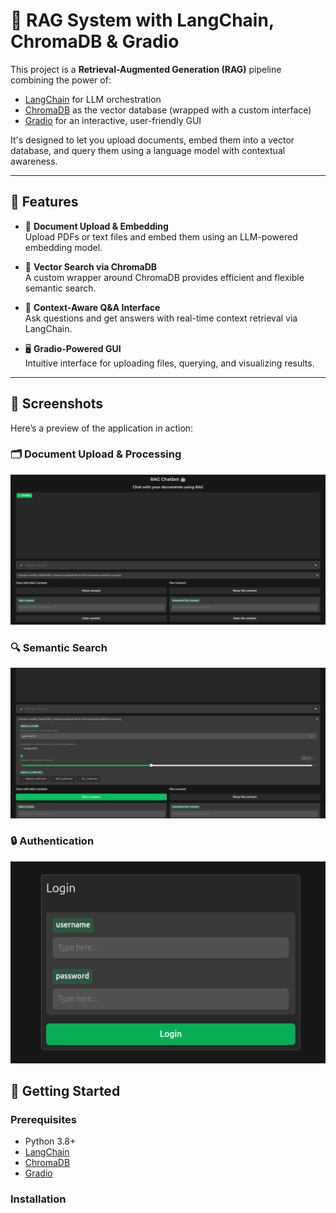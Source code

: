 # 🧠 RAG System with LangChain, ChromaDB & Gradio

This project is a **Retrieval-Augmented Generation (RAG)** pipeline combining the power of:

- [LangChain](https://github.com/langchain-ai/langchain) for LLM orchestration  
- [ChromaDB](https://www.trychroma.com/) as the vector database (wrapped with a custom interface)  
- [Gradio](https://www.gradio.app/) for an interactive, user-friendly GUI  

It's designed to let you upload documents, embed them into a vector database, and query them using a language model with contextual awareness.

---

## 🔧 Features

- 📁 **Document Upload & Embedding**  
  Upload PDFs or text files and embed them using an LLM-powered embedding model.

- 🧠 **Vector Search via ChromaDB**  
  A custom wrapper around ChromaDB provides efficient and flexible semantic search.

- 💬 **Context-Aware Q&A Interface**  
  Ask questions and get answers with real-time context retrieval via LangChain.

- 🖥️ **Gradio-Powered GUI**  
  Intuitive interface for uploading files, querying, and visualizing results.

---

## 📸 Screenshots

Here’s a preview of the application in action:

### 🗂️ Document Upload & Processing
![Document Upload](images/img1.png)

### 🔍 Semantic Search
![Semantic Search](images/img2.png)

### 🔒 Authentication
![Authentication](images/img3.png)



## 🚀 Getting Started

### Prerequisites

- Python 3.8+
- [LangChain](https://github.com/langchain-ai/langchain)
- [ChromaDB](https://www.trychroma.com/)
- [Gradio](https://www.gradio.app/)

### Installation


